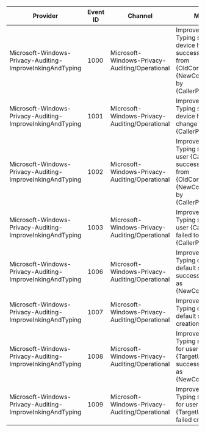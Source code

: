Provider                                                   |  Event ID  |  Channel                                         |  Message
-----------------------------------------------------------|------------|--------------------------------------------------|-----------------------------------------------------------------------------------------------------------------------------------------------------
Microsoft-Windows-Privacy-Auditing-ImproveInkingAndTyping  |  1000      |  Microsoft-Windows-Privacy-Auditing/Operational  |  Improve Inking and Typing setting on this device has successfully changed from {OldConsentValue} to {NewConsentValue} by {CallerProcessName}.
Microsoft-Windows-Privacy-Auditing-ImproveInkingAndTyping  |  1001      |  Microsoft-Windows-Privacy-Auditing/Operational  |  Improve Inking and Typing setting on this device has failed to change by {CallerProcessName}.
Microsoft-Windows-Privacy-Auditing-ImproveInkingAndTyping  |  1002      |  Microsoft-Windows-Privacy-Auditing/Operational  |  Improve Inking and Typing setting for user {CallerUserSid} successfully changed from {OldConsentValue} to {NewConsentValue} by {CallerProcessName}.
Microsoft-Windows-Privacy-Auditing-ImproveInkingAndTyping  |  1003      |  Microsoft-Windows-Privacy-Auditing/Operational  |  Improve Inking and Typing setting for user {CallerUserSid} failed to change by {CallerProcessName}.
Microsoft-Windows-Privacy-Auditing-ImproveInkingAndTyping  |  1006      |  Microsoft-Windows-Privacy-Auditing/Operational  |  Improve Inking and Typing on this device default setting successfully created as {NewConsentValue}.
Microsoft-Windows-Privacy-Auditing-ImproveInkingAndTyping  |  1007      |  Microsoft-Windows-Privacy-Auditing/Operational  |  Improve Inking and Typing on this device default setting failed creation.
Microsoft-Windows-Privacy-Auditing-ImproveInkingAndTyping  |  1008      |  Microsoft-Windows-Privacy-Auditing/Operational  |  Improve Inking and Typing setting default for user {TargetUserSid} successfully created as {NewConsentValue}.
Microsoft-Windows-Privacy-Auditing-ImproveInkingAndTyping  |  1009      |  Microsoft-Windows-Privacy-Auditing/Operational  |  Improve Inking and Typing setting default for user {TargetUserSid} failed creation.
